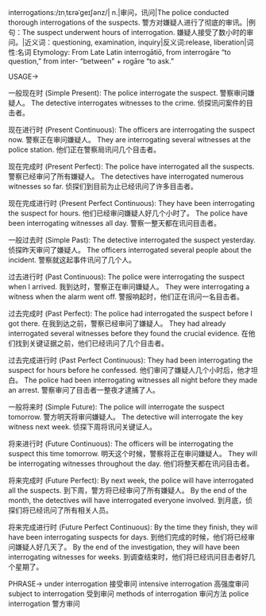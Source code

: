 interrogations:/ɪnˌtɛrəˈɡeɪʃənz/| n.|审问，讯问|The police conducted thorough interrogations of the suspects. 警方对嫌疑人进行了彻底的审讯。|例句：The suspect underwent hours of interrogation.  嫌疑人接受了数小时的审问。|近义词：questioning, examination, inquiry|反义词:release, liberation|词性:名词
Etymology: From Late Latin interrogātiō, from interrogāre “to question,” from inter- “between” + rogāre “to ask.”

USAGE->

一般现在时 (Simple Present):
The police interrogate the suspect. 警察审问嫌疑人。
The detective interrogates witnesses to the crime.  侦探讯问案件的目击者。


现在进行时 (Present Continuous):
The officers are interrogating the suspect now.  警察正在审问嫌疑人。
They are interrogating several witnesses at the police station.  他们正在警察局讯问几个目击者。


现在完成时 (Present Perfect):
The police have interrogated all the suspects. 警察已经审问了所有嫌疑人。
The detectives have interrogated numerous witnesses so far.  侦探们到目前为止已经讯问了许多目击者。


现在完成进行时 (Present Perfect Continuous):
They have been interrogating the suspect for hours.  他们已经审问嫌疑人好几个小时了。
The police have been interrogating witnesses all day.  警察一整天都在讯问目击者。


一般过去时 (Simple Past):
The detective interrogated the suspect yesterday.  侦探昨天审问了嫌疑人。
The officers interrogated several people about the incident.  警察就这起事件讯问了几个人。


过去进行时 (Past Continuous):
The police were interrogating the suspect when I arrived.  我到达时，警察正在审问嫌疑人。
They were interrogating a witness when the alarm went off.  警报响起时，他们正在讯问一名目击者。


过去完成时 (Past Perfect):
The police had interrogated the suspect before I got there.  在我到达之前，警察已经审问了嫌疑人。
They had already interrogated several witnesses before they found the crucial evidence.  在他们找到关键证据之前，他们已经讯问了几个目击者。


过去完成进行时 (Past Perfect Continuous):
They had been interrogating the suspect for hours before he confessed.  他们审问了嫌疑人几个小时后，他才坦白。
The police had been interrogating witnesses all night before they made an arrest.  警察审问了目击者一整夜才逮捕了人。


一般将来时 (Simple Future):
The police will interrogate the suspect tomorrow.  警方明天将审问嫌疑人。
The detective will interrogate the key witness next week.  侦探下周将讯问关键证人。


将来进行时 (Future Continuous):
The officers will be interrogating the suspect this time tomorrow.  明天这个时候，警察将正在审问嫌疑人。
They will be interrogating witnesses throughout the day.  他们将整天都在讯问目击者。


将来完成时 (Future Perfect):
By next week, the police will have interrogated all the suspects.  到下周，警方将已经审问了所有嫌疑人。
By the end of the month, the detectives will have interrogated everyone involved.  到月底，侦探们将已经讯问了所有相关人员。


将来完成进行时 (Future Perfect Continuous):
By the time they finish, they will have been interrogating suspects for days.  到他们完成的时候，他们将已经审问嫌疑人好几天了。
By the end of the investigation, they will have been interrogating witnesses for weeks.  到调查结束时，他们将已经讯问目击者好几个星期了。


PHRASE->
under interrogation  接受审问
intensive interrogation  高强度审问
subject to interrogation  受到审问
methods of interrogation  审问方法
police interrogation  警方审问
